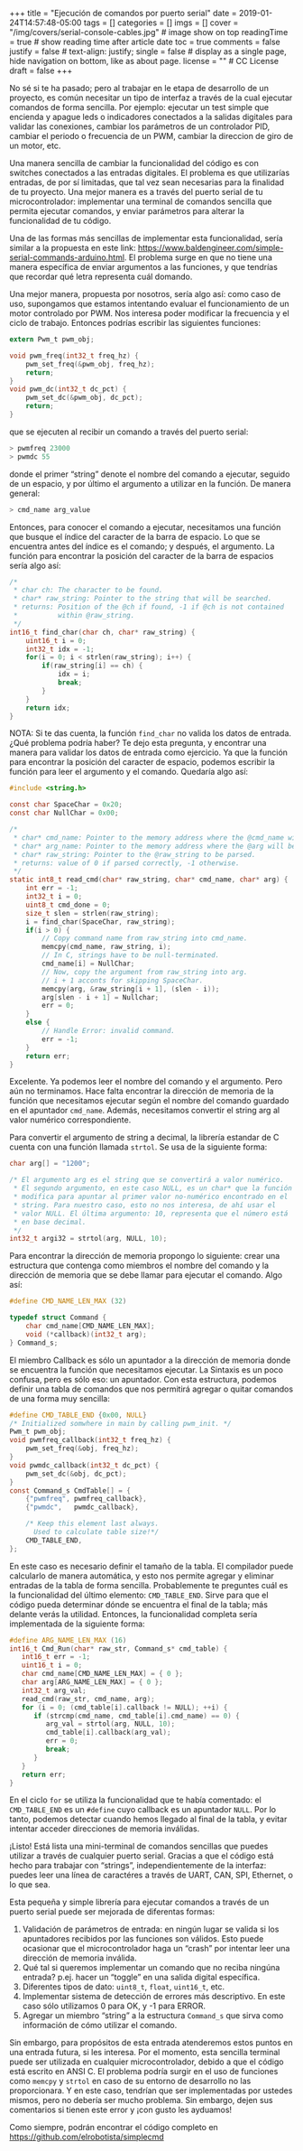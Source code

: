+++
title = "Ejecución de comandos por puerto serial"
date = 2019-01-24T14:57:48-05:00
tags = []
categories = []
imgs = []
cover = "/img/covers/serial-console-cables.jpg"  # image show on top
readingTime = true  # show reading time after article date
toc = true
comments = false
justify = false  # text-align: justify;
single = false  # display as a single page, hide navigation on bottom, like as about page.
license = ""  # CC License
draft = false
+++

No sé si te ha pasado; pero al trabajar en le etapa de desarrollo de un proyecto, es común necesitar un tipo de interfaz a través de la cual ejecutar comandos de forma sencilla. Por ejemplo: ejecutar un test simple que encienda y apague leds o indicadores conectados a la salidas digitales para validar las conexiones, cambiar los parámetros de un controlador PID, cambiar el periodo o frecuencia de un PWM, cambiar la direccion de giro de un motor, etc.

Una manera sencilla de cambiar la funcionalidad del código es con switches conectados a las entradas digitales. El problema es que utilizarías entradas, de por sí limitadas, que tal vez sean necesarias para la finalidad de tu proyecto. Una mejor manera es a través del puerto serial de tu microcontrolador: implementar una terminal de comandos sencilla que permita ejecutar comandos, y enviar parámetros para alterar la funcionalidad de tu código.

Una de las formas más sencillas de implementar esta funcionalidad, sería similar a la propuesta en este link: https://www.baldengineer.com/simple-serial-commands-arduino.html. El problema surge en que no tiene una manera específica de enviar argumentos a las funciones, y que tendrías que recordar qué letra representa cuál domando.

Una mejor manera, propuesta por nosotros, sería algo así: como caso de uso, supongamos que estamos intentando evaluar el funcionamiento de un motor controlado por PWM. Nos interesa poder modificar la frecuencia y el ciclo de trabajo. Entonces podrías escribir las siguientes funciones:

``` c
extern Pwm_t pwm_obj;

void pwm_freq(int32_t freq_hz) {
    pwm_set_freq(&pwm_obj, freq_hz);
    return;
}
void pwm_dc(int32_t dc_pct) {
    pwm_set_dc(&pwm_obj, dc_pct);
    return;
}
```
que se ejecuten al recibir un comando a través del puerto serial:
``` c
> pwmfreq 23000
> pwmdc 55
```
donde el primer “string” denote el nombre del comando a ejecutar, seguido de un espacio, y por último el argumento a utilizar en la función. De manera general:
``` c
> cmd_name arg_value
```
Entonces, para conocer el comando a ejecutar, necesitamos una función que busque el índice del caracter de la barra de espacio. Lo que se encuentra antes del índice es el comando; y después, el argumento.
La función para encontrar la posición del caracter de la barra de espacios sería algo así:
``` c
/*
 * char ch: The character to be found.
 * char* raw_string: Pointer to the string that will be searched.
 * returns: Position of the @ch if found, -1 if @ch is not contained
 *          within @raw_string.
 */
int16_t find_char(char ch, char* raw_string) {
    uint16_t i = 0;
    int32_t idx = -1;
    for(i = 0; i < strlen(raw_string); i++) {
        if(raw_string[i] == ch) {
            idx = i;
            break;
        }
    }
    return idx;
}
```
NOTA: Si te das cuenta, la función `find_char` no valida los datos de entrada. ¿Qué problema podría haber? Te dejo esta pregunta, y encontrar una manera para validar los datos de entrada como ejercicio.
Ya que la función para encontrar la posición del caracter de espacio, podemos escribir la función para leer el argumento y el comando. Quedaría algo así:

``` c
#include <string.h>

const char SpaceChar = 0x20;
const char NullChar = 0x00;

/*
 * char* cmd_name: Pointer to the memory address where the @cmd_name will be stored.
 * char* arg_name: Pointer to the memory address where the @arg will be stored.
 * char* raw_string: Pointer to the @raw_string to be parsed. 
 * returns: value of 0 if parsed correctly, -1 otherwise.
 */
static int8_t read_cmd(char* raw_string, char* cmd_name, char* arg) {
    int err = -1;
    int32_t i = 0;
    uint8_t cmd_done = 0;
    size_t slen = strlen(raw_string);
    i = find_char(SpaceChar, raw_string);
    if(i > 0) {
        // Copy command name from raw_string into cmd_name.
        memcpy(cmd_name, raw_string, i);
        // In C, strings have to be null-terminated.
        cmd_name[i] = NullChar;
        // Now, copy the argument from raw_string into arg.
        // i + 1 acconts for skipping SpaceChar.
        memcpy(arg, &raw_string[i + 1], (slen - i));
        arg[slen - i + 1] = Nullchar;
        err = 0;
    }
    else {
        // Handle Error: invalid command.
        err = -1;
    }
    return err;
}
```
Excelente. Ya podemos leer el nombre del comando y el argumento. Pero aún no terminamos. Hace falta encontrar la dirección de memoria de la función que necesitamos ejecutar según el nombre del comando guardado en el apuntador `cmd_name`. Además, necesitamos convertir el string arg al valor numérico correspondiente.

Para convertir el argumento de string a decimal, la librería estandar de C cuenta con una función llamada `strtol`. Se usa de la siguiente forma:

``` c
char arg[] = "1200";

/* El argumento arg es el string que se convertirá a valor numérico.
 * El segundo argumento, en este caso NULL, es un char* que la función
 * modifica para apuntar al primer valor no-numérico encontrado en el 
 * string. Para nuestro caso, esto no nos interesa, de ahí usar el 
 * valor NULL. El última argumento: 10, representa que el número está 
 * en base decimal.
 */
int32_t argi32 = strtol(arg, NULL, 10);
```
Para encontrar la dirección de memoria propongo lo siguiente: crear una estructura que contenga como miembros el nombre del comando y la dirección de memoria que se debe llamar para ejecutar el comando. Algo así:

``` c
#define CMD_NAME_LEN_MAX (32)

typedef struct Command {
    char cmd_name[CMD_NAME_LEN_MAX];
    void (*callback)(int32_t arg);
} Command_s;
```
El miembro Callback es sólo un apuntador a la dirección de memoria donde se encuentra la función que necesitamos ejecutar. La Sintaxis es un poco confusa, pero es sólo eso: un apuntador.
Con esta estructura, podemos definir una tabla de comandos que nos permitirá agregar o quitar comandos de una forma muy sencilla:

``` c
#define CMD_TABLE_END {0x00, NULL}
/* Initialized somwhere in main by calling pwm_init. */
Pwm_t pwm_obj;
void pwmfreq_callback(int32_t freq_hz) {
    pwm_set_freq(&obj, freq_hz);
}
void pwmdc_callback(int32_t dc_pct) {
    pwm_set_dc(&obj, dc_pct);
}
const Command_s CmdTable[] = {
    {"pwmfreq", pwmfreq_callback},
    {"pwmdc",   pwmdc_callback},

    /* Keep this element last always.
      Used to calculate table size!*/
    CMD_TABLE_END,
};
```
En este caso es necesario definir el tamaño de la tabla. El compilador puede calcularlo de manera automática, y esto nos permite agregar y eliminar entradas de la tabla de forma sencilla. Probablemente te preguntes cuál es la funcionalidad del último elemento: `CMD_TABLE_END`. Sirve para que el código pueda determinar dónde se encuentra el final de la tabla; más delante verás la utilidad.
Entonces, la funcionalidad completa sería implementada de la siguiente forma:

``` c
#define ARG_NAME_LEN_MAX (16)
int16_t Cmd_Run(char* raw_str, Command_s* cmd_table) {
   int16_t err = -1;
   uint16_t i = 0;
   char cmd_name[CMD_NAME_LEN_MAX] = { 0 };
   char arg[ARG_NAME_LEN_MAX] = { 0 };
   int32_t arg_val;
   read_cmd(raw_str, cmd_name, arg);
   for (i = 0; (cmd_table[i].callback != NULL); ++i) {
      if (strcmp(cmd_name, cmd_table[i].cmd_name) == 0) {
         arg_val = strtol(arg, NULL, 10);
         cmd_table[i].callback(arg_val);
         err = 0;
         break;
      }
   }
   return err;
}
```
En el ciclo `for` se utiliza la funcionalidad que te había comentado: el `CMD_TABLE_END` es un `#define` cuyo callback es un apuntador `NULL`. Por lo tanto, podemos detectar cuando hemos llegado al final de la tabla, y evitar intentar acceder direcciones de memoria inválidas.

¡Listo! Está lista una mini-terminal de comandos sencillas que puedes utilizar a través de cualquier puerto serial. Gracias a que el código está hecho para trabajar con “strings”, independientemente de la interfaz: puedes leer una línea de caractéres a través de UART, CAN, SPI, Ethernet, o lo que sea.

Esta pequeña y simple librería para ejecutar comandos a través de un puerto serial puede ser mejorada de diferentas formas:

1. Validación de parámetros de entrada: en ningún lugar se valida si los apuntadores recibidos por las funciones son válidos. Esto puede ocasionar que el microcontrolador haga un “crash” por intentar leer una dirección de memoria inválida.
2. Qué tal si queremos implementar un comando que no reciba ningúna entrada? p.ej. hacer un “toggle” en una salida digital específica.
 3. Diferentes tipos de dato: `uint8_t`, `float`, `uint16_t`, etc.
 4. Implementar sistema de detección de errores más descriptivo. En este caso sólo utilizamos 0 para OK, y -1 para ERROR.
 5. Agregar un miembro “string” a la estructura `Command_s` que sirva como información de cómo utilizar el comando.

Sin embargo, para propósitos de esta entrada atenderemos estos puntos en una entrada futura, si les interesa. Por el momento, esta sencilla terminal puede ser utilizada en cualquier microcontrolador, debido a que el código está escrito en ANSI C. El problema podría surgir en el uso de funciones como `memcpy` y `strtol` en caso de su entorno de desarrollo no las proporcionara. Y en este caso, tendrían que ser implementadas por ustedes mismos, pero no debería ser mucho problema. Sin embargo, dejen sus comentarios si tienen este error y ¡con gusto les ayduamos!

Como siempre, podrán encontrar el código completo en https://github.com/elrobotista/simplecmd
